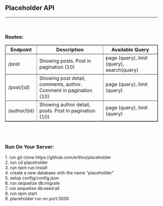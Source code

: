 <h2>Placeholder API</h2>
<hr />
<br />
<h3>Routes:</h3>
<table border="1px solid #000000" width="900px">
    <tr>
        <th>Endpoint</th>
        <th>Description</th>
        <th>Available Query</th>
    </tr>
    <tr>
        <td>/post</td>
        <td>Showing posts. Post in pagination (10)</td>
        <td>page (query), limit (query), search(query)</td>
    </tr>
    <tr>
        <td>/post/{id}</td>
        <td>Showing post detail, comments, author. Comment in pagination (10)</td>
        <td>page (query), limit (query)</td>
    </tr>
    <tr>
        <td>/author/{id}</td>
        <td>Showing author detail, posts. Post in pagination (10)</td>
        <td>page (query), limit (query)</td>
    </tr>
</table>
<br />
<br />
<h3>Run On Your Server:</h3>
<p>
    1. run git clone https://github.com/erthru/placeholder<br />
    2. run cd placeholder<br />
    3. run npm run install<br />
    4. create a new database with the name "placeholder"<br />
    5. setup config/config.json<br />
    6. run sequelize db:migrate<br />
    7. run sequelize db:seed:all<br />
    8. run npm start<br />
    9. placeholder run on port:3000
</p>